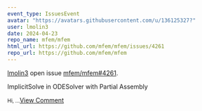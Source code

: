 ```yaml
---
event_type: IssuesEvent
avatar: "https://avatars.githubusercontent.com/u/136125327?"
user: lmolin3
date: 2024-04-23
repo_name: mfem/mfem
html_url: https://github.com/mfem/mfem/issues/4261
repo_url: https://github.com/mfem/mfem
---
```


<a href='https://github.com/lmolin3' target='_blank'>lmolin3</a> open issue <a href='https://github.com/mfem/mfem/issues/4261' target='_blank'>mfem/mfem#4261</a>.

<p>ImplicitSolve in ODESolver with Partial Assembly</p><small>Hi,...</small><a href='https://github.com/mfem/mfem/issues/4261' target='_blank'>View Comment</a>